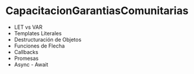 # CapacitacionGarantiasComunitarias
- LET vs VAR
- Templates Literales
- Destructuración de Objetos
- Funciones de Flecha
- Callbacks
- Promesas
- Async - Await
